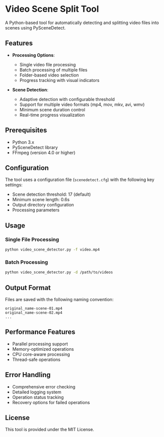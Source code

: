 # Video Scene Split Tool

A Python-based tool for automatically detecting and splitting video files into scenes using PySceneDetect.

## Features

- **Processing Options**:
  - Single video file processing
  - Batch processing of multiple files
  - Folder-based video selection
  - Progress tracking with visual indicators

- **Scene Detection**:
  - Adaptive detection with configurable threshold
  - Support for multiple video formats (mp4, mov, mkv, avi, wmv)
  - Minimum scene duration control
  - Real-time progress visualization

## Prerequisites

- Python 3.x
- PySceneDetect library
- FFmpeg (version 4.0 or higher)

## Configuration

The tool uses a configuration file (`scenedetect.cfg`) with the following key settings:

- Scene detection threshold: 17 (default)
- Minimum scene length: 0.6s
- Output directory configuration
- Processing parameters

## Usage

### Single File Processing
```bash
python video_scene_detector.py -f video.mp4
```

### Batch Processing
```bash
python video_scene_detector.py -d /path/to/videos
```

## Output Format

Files are saved with the following naming convention:
```
original_name-scene-01.mp4
original_name-scene-02.mp4
...
```

## Performance Features

- Parallel processing support
- Memory-optimized operations
- CPU core-aware processing
- Thread-safe operations

## Error Handling

- Comprehensive error checking
- Detailed logging system
- Operation status tracking
- Recovery options for failed operations

## License

This tool is provided under the MIT License.
